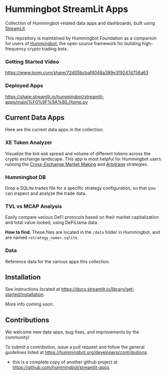 # Hummingbot StreamLit Apps

Collection of Hummingbot-related data apps and dashboards, built using [StreamLit](https://streamlit.io/).

This repository is maintained by Hummingbot Foundation as a companion for users of [Hummingbot](https://github.com/hummingbot/hummingbot), the open source framework for building high-frequency crypto trading bots.

### Getting Started Video

https://www.loom.com/share/72d05bcbaf4048a399e3f9247d756a63

### Deployed Apps

https://share.streamlit.io/hummingbot/streamlit-apps/main/%F0%9F%9A%80_Home.py

## Current Data Apps

Here are the current data apps in the collection:

### XE Token Analyzer

Visualize the bid-ask spread and volume of different tokens across the crypto exchange landscape. This app is most helpful for Hummingbot users running the [Cross-Exchange Market Making](https://hummingbot.org/strategies/cross-exchange-market-making/) and [Arbitrage](https://hummingbot.org/strategies/arbitrage/) strategies.

### Hummingbot DB

Drop a SQLite trades file for a specific strategy configuration, so that you can inspect and analyze the trade data.

### TVL vs MCAP Analysis

Easily compare various DeFi protocols based on their market capitalization and total value locked, using DeFiLlama data.

**How to find**: These files are located in the `/data` folder in Hummingbot, and are named `<strategy_name>.sqlite`.

### Data

Reference data for the various apps this collection.

## Installation

See instructions located at https://docs.streamlit.io/library/get-started/installation.

More info coming soon.

## Contributions

We welcome new data apps, bug fixes, and improvements by the community!

To submit a contribution, issue a pull request and follow the general guidelines listed at https://hummingbot.org/developers/contributions.

* this is a complete copy of another github project at https://github.com/hummingbot/streamlit-apps
